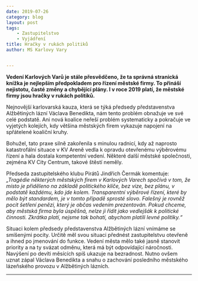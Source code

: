 ```yaml
---
date: 2019-07-26
category: blog
layout: post
tags:
    - Zastupitelstvo
    - Vyjádření
title: Hračky v rukách politiků
author: MS Karlovy Vary


---
```

**Vedení Karlových Varů je stále přesvědčeno, že ta správná stranická knížka je nejlepším předpokladem pro řízení městské firmy. To přináší nejistotu, časté změny a chybějící plány. I v roce 2019 platí, že městské firmy jsou hračky v rukách politiků.**

Nejnovější karlovarská kauza, která se týká předsedy představenstva Alžbětiných lázní Václava Benedikta, nám tento problém obnažuje ve své celé podstatě. Ani nová koalice neřeší problém systematicky a pokračuje ve vyjetých kolejích, kdy většina městských firem vykazuje napojení na spřátelené koaliční kruhy.

Bohužel, tato praxe silně zakořenila s minulou radnicí, kdy až naprosto katastrofální situace v KV Areně vedla k opravdu otevřenému výběrovému řízení a hala dostala kompetentní vedení. Některé další městské společnosti, zejména KV City Centrum, takové štěstí neměly.


Předseda zastupitelského klubu Pirátů Jindřich Čermák komentuje: *„Tragédie některých městských firem v Karlových Varech spočívá v tom, že místo je přiděleno na základě politického klíče, bez vize, bez plánu, v podstatě každému, kdo jde kolem. Transparentní výběrové řízení, které by mělo být standardem, je v tomto případě sprosté slovo. Falešný je rovněž pocit šetření penězi, který je občas vedením prezentován. Pokud chceme, aby městská firma byla úspěšná, nelze ji řídit jako vedlejšák k politické činnosti. Zkrátka platí, nejsme tak bohatí, abychom platili levné politiky.“*


Situaci kolem předsedy představenstva Alžbětiných lázní vnímáme se smíšenými pocity. Určitě měl svou situaci přednést zastupitelstvu otevřeně a ihned po jmenování do funkce. Vedení města mělo také jasně stanovit priority a na ty svázat odměnu, která má být odpovídající náročnosti. Navýšení po devíti měsících spíš ukazuje na bezradnost. Nutno ovšem uznat zápal Václava Benedikta a snahu o zachování posledního městského lázeňského provozu v Alžbětiných lázních.

- - -
